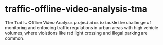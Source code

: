 # traffic-offline-video-analysis-tma
The Traffic Offline Video Analysis project aims to tackle the challenge of monitoring and enforcing traffic regulations in urban areas with high vehicle volumes, where violations like red light crossing and illegal parking are common.
